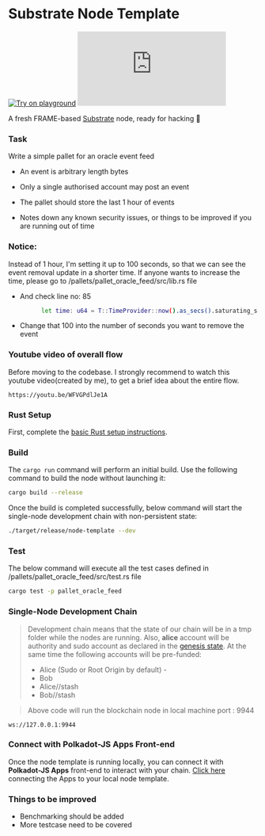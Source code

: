 # Substrate Node Template

[![Try on playground](https://img.shields.io/badge/Playground-Node_Template-brightgreen?logo=Parity%20Substrate)](https://docs.substrate.io/playground/) [![Matrix](https://img.shields.io/matrix/substrate-technical:matrix.org)](https://matrix.to/#/#substrate-technical:matrix.org)

A fresh FRAME-based [Substrate](https://www.substrate.io/) node, ready for hacking :rocket:

### Task

Write a simple pallet for an oracle event feed

- An event is arbitrary length bytes

- Only a single authorised account may post an event

- The pallet should store the last 1 hour of events

- Notes down any known security issues, or things to be improved if you are running out of time

### Notice:

Instead of 1 hour, I'm setting it up to 100 seconds, so that we can see the event removal update in a shorter time. If anyone wants to increase the time, please go to /pallets/pallet_oracle_feed/src/lib.rs file

- And check line no: 85

  ```sh
  		let time: u64 = T::TimeProvider::now().as_secs().saturating_sub(100) ;

  ```

- Change that 100 into the number of seconds you want to remove the event

### Youtube video of overall flow

Before moving to the codebase. I strongly recommend to watch this youtube video(created by me), to get a brief idea about the entire flow.

```
https://youtu.be/WFVGPdlJe1A

```

### Rust Setup

First, complete the [basic Rust setup instructions](./docs/rust-setup.md).

### Build

The `cargo run` command will perform an initial build. Use the following command to build the node
without launching it:

```sh
cargo build --release
```

Once the build is completed successfully, below command will start the single-node development chain with non-persistent state:

```bash
./target/release/node-template --dev

```

### Test

The below command will execute all the test cases defined in /pallets/pallet_oracle_feed/src/test.rs file

```sh
cargo test -p pallet_oracle_feed
```

### Single-Node Development Chain

> Development chain means that the state of our chain will be in a tmp folder while the nodes are
> running. Also, **alice** account will be authority and sudo account as declared in the
> [genesis state](https://github.com/substrate-developer-hub/substrate-node-template/blob/main/node/src/chain_spec.rs#L49).
> At the same time the following accounts will be pre-funded:
>
> - Alice (Sudo or Root Origin by default) -
> - Bob
> - Alice//stash
> - Bob//stash

> Above code will run the blockchain node in local machine port : 9944

```
ws://127.0.0.1:9944

```

### Connect with Polkadot-JS Apps Front-end

Once the node template is running locally, you can connect it with **Polkadot-JS Apps** front-end
to interact with your chain. [Click
here](https://polkadot.js.org/apps/#/explorer?rpc=ws://localhost:9944) connecting the Apps to your
local node template.

### Things to be improved

- Benchmarking should be added
- More testcase need to be covered
